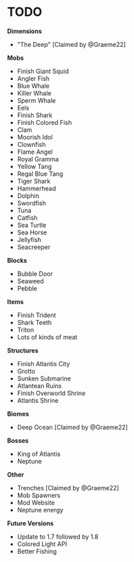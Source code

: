 TODO
=====
**Dimensions**
 - "The Deep" [Claimed by @Graeme22]

**Mobs**
 - Finish Giant Squid
 - Angler Fish
 - Blue Whale
 - Killer Whale
 - Sperm Whale
 - Eels
 - Finish Shark
 - Finish Colored Fish
 - Clam
 - Moorish Idol
 - Clownfish
 - Flame Angel
 - Royal Gramma
 - Yellow Tang
 - Regal Blue Tang
 - Tiger Shark
 - Hammerhead
 - Dolphin
 - Swordfish
 - Tuna
 - Catfish
 - Sea Turtle
 - Sea Horse
 - Jellyfish
 - Seacreeper

**Blocks**
 - Bubble Door
 - Seaweed
 - Pebble

**Items**
 - Finish Trident
 - Shark Teeth
 - Triton
 - Lots of kinds of meat

**Structures**
 - Finish Atlantis City
 - Grotto
 - Sunken Submarine
 - Atlantean Ruins
 - Finish Overworld Shrine
 - Atlantis Shrine

**Biomes**
 - Deep Ocean [Claimed by @Graeme22]

**Bosses**
 - King of Atlantis
 - Neptune

**Other**
 - Trenches [Claimed by @Graeme22]
 - Mob Spawners
 - Mod Website
 - Neptune energy

**Future Versions**
 - Update to 1.7 followed by 1.8
 - Colored Light API
 - Better Fishing
